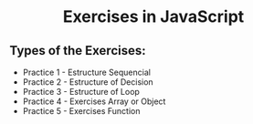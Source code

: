 <h1 align="center">Exercises in JavaScript</h1>

## Types of the Exercises:
<ul>
    <li>Practice 1 - Estructure Sequencial</li>
    <li>Practice 2 - Estructure of Decision</li>
    <li>Practice 3 - Estructure of Loop</li>
    <li>Practice 4 - Exercises Array or Object</li>
    <li>Practice 5 - Exercises Function</li>
</ul>